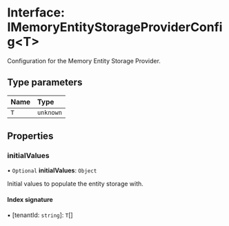 # Interface: IMemoryEntityStorageProviderConfig\<T\>

Configuration for the Memory Entity Storage Provider.

## Type parameters

| Name | Type |
| :------ | :------ |
| `T` | `unknown` |

## Properties

### initialValues

• `Optional` **initialValues**: `Object`

Initial values to populate the entity storage with.

#### Index signature

▪ [tenantId: `string`]: `T`[]
